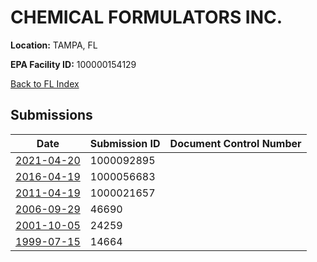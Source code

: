 # CHEMICAL FORMULATORS INC.

**Location:** TAMPA, FL

**EPA Facility ID:** 100000154129

[Back to FL Index](../../index.md)

## Submissions

| Date | Submission ID | Document Control Number |
|------|--------------|-------------------------|
| [2021-04-20](submissions/1000092895.md) | 1000092895 |  |
| [2016-04-19](submissions/1000056683.md) | 1000056683 |  |
| [2011-04-19](submissions/1000021657.md) | 1000021657 |  |
| [2006-09-29](submissions/46690.md) | 46690 |  |
| [2001-10-05](submissions/24259.md) | 24259 |  |
| [1999-07-15](submissions/14664.md) | 14664 |  |
